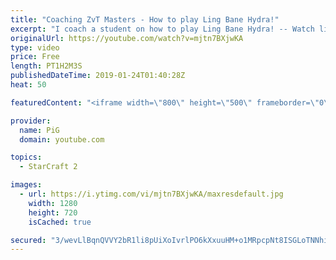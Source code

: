 ```yaml
---
title: "Coaching ZvT Masters - How to play Ling Bane Hydra!"
excerpt: "I coach a student on how to play Ling Bane Hydra! -- Watch live at https://www.twitch.tv/x5_pig"
originalUrl: https://youtube.com/watch?v=mjtn7BXjwKA
type: video
price: Free
length: PT1H2M3S
publishedDateTime: 2019-01-24T01:40:28Z
heat: 50

featuredContent: "<iframe width=\"800\" height=\"500\" frameborder=\"0\" src=\"https://www.youtube.com/embed/mjtn7BXjwKA\" allow=\"accelerometer; autoplay; encrypted-media; gyroscope; picture-in-picture\" allowfullscreen></iframe>"

provider:
  name: PiG
  domain: youtube.com

topics:
  - StarCraft 2

images:
  - url: https://i.ytimg.com/vi/mjtn7BXjwKA/maxresdefault.jpg
    width: 1280
    height: 720
    isCached: true

secured: "3/wevLlBqnQVVY2bR1li8pUiXoIvrlPO6kXxuuHM+o1MRpcpNt8ISGLoTNNhirMB9fCoP4MbLCiMrQ+7y0WOPJxiXxSOIvI3aUwV6UGJ/dceYaQYellw6YCuklxhbasZUwJEQuMGLe1t8xRxnTnOSp8nuQEeY782z/tnr/8cUmJSWAPNM5XgRTZZSssIX6OXMStzYmocHe8vkXcUW5jHEzuAFBZelx5mm6ANs8Yvf15WwSyRCS0XnWBMikc2JXd7+et8YfvvXHE1XyYucguRojmRah78W+IHp5VbL+rKuGoHD3papx7lwKarEeiPXhu3dwMroMWaEiGbZ2ugb3HCIN1nSdSwueK2/LrqJ7rPvMvNyRmH2VY/0V4wxCJjbw5NDGQB4XaX5NlIdYz/bg0BLVvrrx38Y4pe6QCQnWOj0ew=;ccXQRYW0ubKhxLka/Ps/Wg=="
---
```


